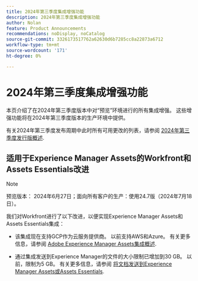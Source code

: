 ```yaml
---
title: 2024年第三季度集成增强功能
description: 2024年第三季度集成增强功能
author: Nolan
feature: Product Announcements
recommendations: noDisplay, noCatalog
source-git-commit: 3326173517762a62630d6b7285cc8a22873a6712
workflow-type: tm+mt
source-wordcount: '171'
ht-degree: 0%

---
```


# 2024年第三季度集成增强功能

本页介绍了在2024年第三季度版本中对“预览”环境进行的所有集成增强。 这些增强功能将在2024年第三季度版本的生产环境中提供。

有关2024年第三季度发布周期中此时所有可用更改的列表，请参阅 [2024年第三季度发行版概述](/help/quicksilver/product-announcements/product-releases/24-q3-release-activity/24-q3-release-overview.md).

## 适用于Experience Manager Assets的Workfront和Assets Essentials改进

>[!NOTE]
>
>预览版本： 2024年6月27日；面向所有客户的生产：使用24.7版（2024年7月18日）。

我们对Workfront进行了以下改进，以便实现Experience Manager Assets和Assets Essentials集成：

* 该集成现在支持GCP作为云服务提供商。 以前支持AWS和Azure。 有关更多信息，请参阅 [Adobe Experience Manager Assets集成概述](/help/quicksilver/documents/adobe-workfront-for-experience-manager-assets-essentials/aem-asset-integrations.md).

* 通过集成发送到Experience Manager的文件的大小限制已增加到30 GB。 以前，限制为5 GB。 有关更多信息，请参阅 [将文档发送到Experience Manager Assets或Assets Essentials](/help/quicksilver/documents/adobe-workfront-for-experience-manager-assets-essentials/send-to-aem.md).
